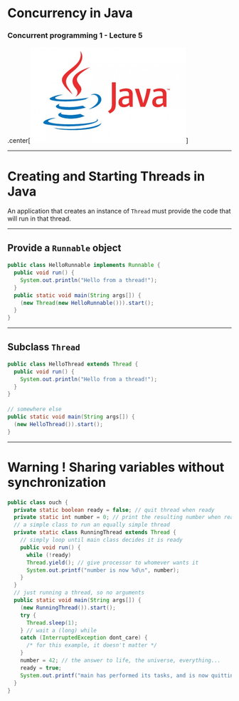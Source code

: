 # Concurrency in Java

### Concurrent programming 1 - Lecture 5

.center[<img src="img/java.png" width="350"/>]

---
# Creating and Starting Threads in Java

An application that creates an instance of `Thread` must provide the code that will run in that thread.

---
## Provide a `Runnable` object

```java
public class HelloRunnable implements Runnable {
  public void run() {
    System.out.println("Hello from a thread!");
  }
  public static void main(String args[]) {
    (new Thread(new HelloRunnable())).start();
  }
}
```

---
## Subclass `Thread`

```java
public class HelloThread extends Thread {
  public void run() {
    System.out.println("Hello from a thread!");
  }
}

// somewhere else
public static void main(String args[]) {
  (new HelloThread()).start();
}
```

---
# Warning ! Sharing variables without synchronization

```java
public class ouch {
  private static boolean ready = false; // quit thread when ready
  private static int number = 0; // print the resulting number when ready
  // a simple class to run an equally simple thread
  private static class RunningThread extends Thread {
    // simply loop until main class decides it is ready
    public void run() {
      while (!ready)
      Thread.yield(); // give processor to whomever wants it
      System.out.printf("number is now %d\n", number);
    }
  }
  // just running a thread, so no arguments
  public static void main(String args[]) {
    (new RunningThread()).start();
    try {
      Thread.sleep(1);
    } // wait a (long) while
    catch (InterruptedException dont_care) {
      /* for this example, it doesn't matter */
    }
    number = 42; // the answer to life, the universe, everything...
    ready = true;
    System.out.printf("main has performed its tasks, and is now quitting.\n");
  }
}
```
